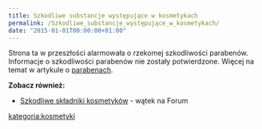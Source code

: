 ```yaml
---
title: Szkodliwe substancje występujące w kosmetykach
permalink: /Szkodliwe_substancje_występujące_w_kosmetykach/
date: "2015-01-01T00:00:00+01:00"
---
```


Strona ta w przeszłości alarmowała o rzekomej szkodliwości parabenów. Informacje o szkodliwości parabenów nie zostały potwierdzone. Więcej na temat w artykule o [parabenach](/atopedia/paraben "wikilink").

**Zobacz również:**

-   [Szkodliwe składniki kosmetyków](http://www.atopowe-zapalenie.pl/forum/viewtopic.php?f=10&t=3290) - wątek na Forum

[kategoria:kosmetyki](/atopedia/kategoria:kosmetyki "wikilink")